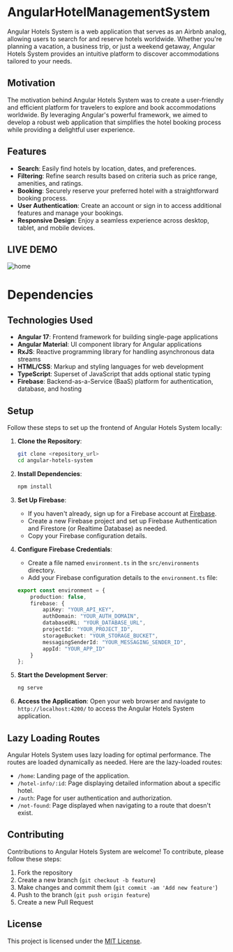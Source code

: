# AngularHotelManagementSystem
Angular Hotels System is a web application that serves as an Airbnb analog, allowing users to search for and reserve hotels worldwide. Whether you're planning a vacation, a business trip, or just a weekend getaway, Angular Hotels System provides an intuitive platform to discover accommodations tailored to your needs.

## Motivation

The motivation behind Angular Hotels System was to create a user-friendly and efficient platform for travelers to explore and book accommodations worldwide. By leveraging Angular's powerful framework, we aimed to develop a robust web application that simplifies the hotel booking process while providing a delightful user experience.

## Features
- **Search**: Easily find hotels by location, dates, and preferences.
- **Filtering**: Refine search results based on criteria such as price range, amenities, and ratings.
- **Booking**: Securely reserve your preferred hotel with a straightforward booking process.
- **User Authentication**: Create an account or sign in to access additional features and manage your bookings.
- **Responsive Design**: Enjoy a seamless experience across desktop, tablet, and mobile devices.

## LIVE DEMO
![home](https://github.com/DavitMamardashvili/angular-hotel-management-system/assets/133438090/d2e4e341-d237-471c-9365-4e2f6f68450f)

# Dependencies

## Technologies Used
- **Angular 17**: Frontend framework for building single-page applications
- **Angular Material**: UI component library for Angular applications
- **RxJS**: Reactive programming library for handling asynchronous data streams
- **HTML/CSS**: Markup and styling languages for web development
- **TypeScript**: Superset of JavaScript that adds optional static typing
- **Firebase**: Backend-as-a-Service (BaaS) platform for authentication, database, and hosting


## Setup

Follow these steps to set up the frontend of Angular Hotels System locally:

1. **Clone the Repository**: 
    ```bash
    git clone <repository_url>
    cd angular-hotels-system
    ```

2. **Install Dependencies**: 
    ```bash
    npm install
    ```

3. **Set Up Firebase**:
    - If you haven't already, sign up for a Firebase account at [Firebase](https://firebase.google.com/).
    - Create a new Firebase project and set up Firebase Authentication and Firestore (or Realtime Database) as needed.
    - Copy your Firebase configuration details.

4. **Configure Firebase Credentials**:
    - Create a file named `environment.ts` in the `src/environments` directory.
    - Add your Firebase configuration details to the `environment.ts` file:

    ```typescript
    export const environment = {
        production: false,
        firebase: {
            apiKey: "YOUR_API_KEY",
            authDomain: "YOUR_AUTH_DOMAIN",
            databaseURL: "YOUR_DATABASE_URL",
            projectId: "YOUR_PROJECT_ID",
            storageBucket: "YOUR_STORAGE_BUCKET",
            messagingSenderId: "YOUR_MESSAGING_SENDER_ID",
            appId: "YOUR_APP_ID"
        }
    };
    ```

5. **Start the Development Server**:
    ```bash
    ng serve
    ```

6. **Access the Application**:
    Open your web browser and navigate to `http://localhost:4200/` to access the Angular Hotels System application.

## Lazy Loading Routes

Angular Hotels System uses lazy loading for optimal performance. The routes are loaded dynamically as needed. Here are the lazy-loaded routes:

- `/home`: Landing page of the application.
- `/hotel-info/:id`: Page displaying detailed information about a specific hotel.
- `/auth`: Page for user authentication and authorization.
- `/not-found`: Page displayed when navigating to a route that doesn't exist.

## Contributing

Contributions to Angular Hotels System are welcome! To contribute, please follow these steps:

1. Fork the repository
2. Create a new branch (`git checkout -b feature`)
3. Make changes and commit them (`git commit -am 'Add new feature'`)
4. Push to the branch (`git push origin feature`)
5. Create a new Pull Request

## License

This project is licensed under the [MIT License](LICENSE).
